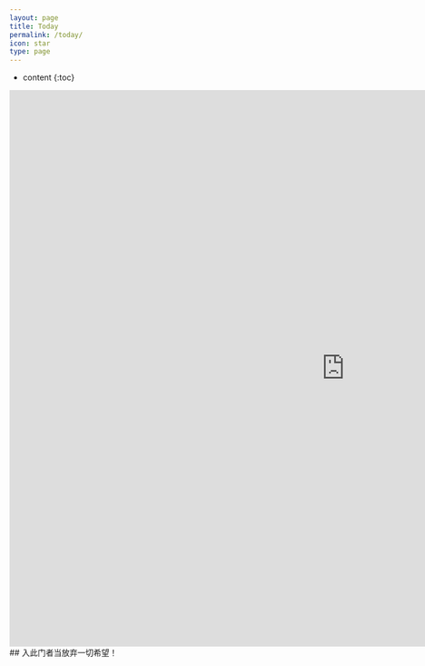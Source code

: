 ```yaml
---
layout: page
title: Today
permalink: /today/
icon: star
type: page
---
```

* content
{:toc}
<iframe frameborder="0" width="1180" height="980" scrolling="no" src="http://paper.7h365.com/Members/MemberIndex"></iframe>
## 入此门者当放弃一切希望！

